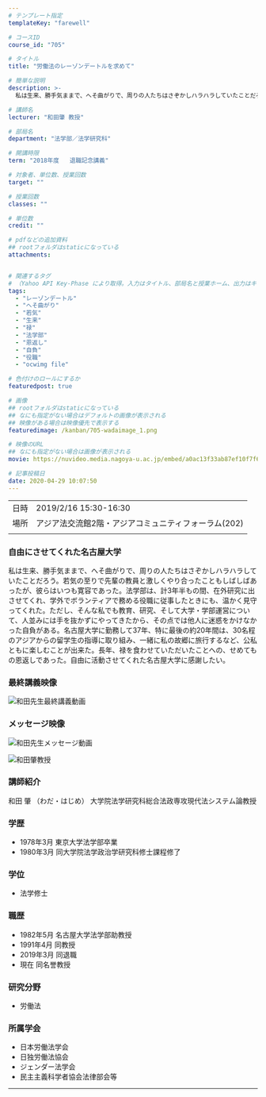 ```yaml
---
# テンプレート指定
templateKey: "farewell"

# コースID
course_id: "705"

# タイトル
title: "労働法のレーゾンデートルを求めて"

# 簡単な説明
description: >-
  私は生来、勝手気ままで、へそ曲がりで、周りの人たちはさぞかしハラハラしていたことだろう。若気の至りで先輩の教員と激しくやり合ったこともしばしばあったが、彼らはいつも寛容であった。法学部は、計3年半もの間、在外研究に出させてくれ、学外でボランティアで務める役職に従事したときにも、温かく見守ってくれた。ただし、そんな私でも教育、研究、そして大学・学部運営について、人並みには手を抜かずにやってきたか ....

# 講師名
lecturer: "和田肇 教授"

# 部局名
department: "法学部／法学研究科"

# 開講時限
term: "2018年度	退職記念講義"

# 対象者、単位数、授業回数
target: ""

# 授業回数
classes: ""

# 単位数
credit: ""

# pdfなどの追加資料
## rootフォルダはstaticになっている
attachments:


# 関連するタグ
# （Yahoo API Key-Phase により取得。入力はタイトル、部局名と授業ホーム、出力はキーフレーズ（tags））
tags:
  - "レーゾンデートル"
  - "へそ曲がり"
  - "若気"
  - "生来"
  - "禄"
  - "法学部"
  - "恩返し"
  - "自負"
  - "役職"
  - "ocwimg file"

# 色付けのロールにするか
featuredpost: true

# 画像
## rootフォルダはstaticになっている
## なにも指定がない場合はデフォルトの画像が表示される
## 映像がある場合は映像優先で表示する
featuredimage: /kanban/705-wadaimage_1.png

# 映像のURL
## なにも指定がない場合は画像が表示される
movie: https://nuvideo.media.nagoya-u.ac.jp/embed/a0ac13f33ab87ef10f7f63343b21d39a08033d28

# 記事投稿日
date: 2020-04-29 10:07:50
---
```


|   |   |
|---|---|
| 日時 | 2019/2/16  15:30-16:30 |
| 場所 | アジア法交流館2階・アジアコミュニティフォーラム(202) |
|   |   |


### 自由にさせてくれた名古屋大学

私は生来、勝手気ままで、へそ曲がりで、周りの人たちはさぞかしハラハラしていたことだろう。若気の至りで先輩の教員と激しくやり合ったこともしばしばあったが、彼らはいつも寛容であった。法学部は、計3年半もの間、在外研究に出させてくれ、学外でボランティアで務める役職に従事したときにも、温かく見守ってくれた。ただし、そんな私でも教育、研究、そして大学・学部運営について、人並みには手を抜かずにやってきたから、その点では他人に迷惑をかけなかった自負がある。名古屋大学に勤務して37年、特に最後の約20年間は、30名程のアジアからの留学生の指導に取り組み、一緒に私の故郷に旅行するなど、公私ともに楽しむことが出来た。長年、禄を食わせていただいたことへの、せめてもの恩返しであった。自由に活動させてくれた名古屋大学に感謝したい。

### 最終講義映像


![和田先生最終講義動画](https://ocw.nagoya-u.jp/files/705/wadaimage_1.png) 
### メッセージ映像


![和田先生メッセージ動画](https://ocw.nagoya-u.jp/files/705/wadaimage_2.png) 

<p>

![和田肇教授](https://ocw.nagoya-u.jp/files/705/wada) </p>

### 講師紹介
和田 肇 （わだ・はじめ） 大学院法学研究科総合法政専攻現代法システム論教授


### 学歴
* 1978年3月 東京大学法学部卒業
* 1980年3月 同大学院法学政治学研究科修士課程修了

### 学位
* 法学修士

### 職歴
* 1982年5月 名古屋大学法学部助教授
* 1991年4月 同教授
* 2019年3月 同退職
* 現在  同名誉教授

### 研究分野
* 労働法

### 所属学会
* 日本労働法学会
* 日独労働法協会
* ジェンダー法学会
* 民主主義科学者協会法律部会等



-----